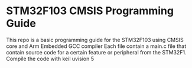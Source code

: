 # STM32F103 CMSIS Programming Guide
This repo is a basic programming guide for the STM32F103 using CMSIS core and  Arm Embedded GCC compiler
Each file contain a main.c file that contain source code for a certain feature 
or peripheral from the STM32F1.
Compile the code with keil uvision 5
